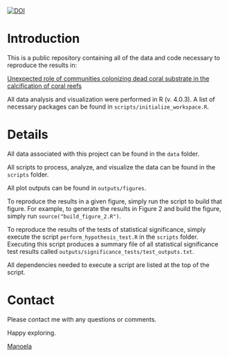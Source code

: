 [![DOI](https://zenodo.org/badge/245538058.svg)](https://zenodo.org/badge/latestdoi/245538058)

# Introduction

This is a public repository containing all of the data and code necessary to reproduce the results in:

[Unexpected role of communities colonizing dead coral substrate in the calcification of coral reefs](https://doi.org/10.1002/lno.11722)

All data analysis and visualization were performed in R (v. 4.0.3). A list of necessary packages can be found in `scripts/initialize_workspace.R`.

# Details

All data associated with this project can be found in the `data` folder. 

All scripts to process, analyze, and visualize the data can be found in the `scripts` folder.

All plot outputs can be found in `outputs/figures`.

To reproduce the results in a given figure, simply run the script to build that figure. For example, to generate the results in Figure 2 and build the figure, simply run `source("build_figure_2.R")`. 

To reproduce the results of the tests of statistical significance, simply execute the script `perform_hypothesis_test.R` in the `scripts` folder. Executing this script produces a summary file of all statistical significance test results called `outputs/significance_tests/test_outputs.txt`.

All dependencies needed to execute a script are listed at the top of the script. 

# Contact

Please contact me with any questions or comments. 

Happy exploring.

[Manoela](https://www.manoeladeorte.com/)

